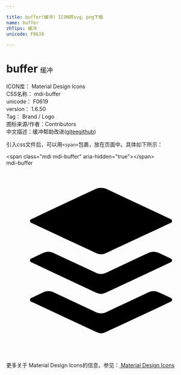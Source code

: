 ```yaml
---

title: buffer(缓冲) ICON转svg、png下载
name: buffer
zhTips: 缓冲
unicode: F0619

---
```


# buffer  <small style="font-size: 60%;font-weight: 100">缓冲</small>


<div class="detail-page">
<p>
<span>
ICON库：
<span class="badge-secondary badge">Material Design Icons</span> 
</span>
<br/>
<span>
CSS名称：
<span class="badge-secondary badge">mdi-buffer</span> 
</span>
<br/>
<span>
unicode：
<span class="badge-secondary badge">F0619</span> 
</span>
<br/>
<span>
version：
<span class="badge-secondary badge">1.6.50</span> 
</span>
<br/>
<span>Tag：
<span class="badge-light badge">Brand / Logo</span>
</span>
<br/>
<span>图标来源/作者：<span class="badge-light badge">Contributors</span></span> 
<br/>
<span class="zh-detail">中文描述：<span class="badge-primary badge">缓冲</span><span class="help-link"><span>帮助改进</span>(<a href="https://gitee.com/liuwave/icon-helper/edit/master/json/material/buffer.json" target="_blank" rel="noopener noreferrer">gitee</a><a href="https://github.com/liuwave/icon-helper/edit/master/json/material/buffer.json" target="_blank" rel="noopener noreferrer">github</a></span>)</span><br/>
</p>
</div>
<div class="alert alert-dark">
  <i class="mdi mdi-buffer mdi-48px"></i>
  <i class="mdi mdi-buffer mdi-36px"></i>
  <i class="mdi mdi-buffer mdi-24px"></i>
  <i class="mdi mdi-buffer mdi-18px"></i>
</div>
<div>
  <p>引入css文件后，可以用<code>&lt;span&gt;</code>包裹，放在页面中。具体如下所示：    
  </p>
  <div class="alert alert-primary" style="font-size: 14px">
    &lt;span class="mdi mdi-buffer" aria-hidden="true"&gt;&lt;/span&gt;
    <copy-btn content='<span class="mdi mdi-buffer" aria-hidden="true"></span>'></copy-btn>
  </div>
  <div class="alert alert-secondary">
    <i class="mdi mdi-buffer"
    style="font-size: 24px"
    aria-hidden="true"></i> mdi-buffer
    <copy-btn content="mdi-buffer" btn-title="复制图标名称"></copy-btn>
  </div>
</div>
<div id="svg" class="svg-wrap">
<svg xmlns="http://www.w3.org/2000/svg" viewBox="0 0 24 24"><path d="M12.6,2.86C15.27,4.1 18,5.39 20.66,6.63C20.81,6.7 21,6.75 21,6.95C21,7.15 20.81,7.19 20.66,7.26C18,8.5 15.3,9.77 12.62,11C12.21,11.21 11.79,11.21 11.38,11C8.69,9.76 6,8.5 3.32,7.25C3.18,7.19 3,7.14 3,6.94C3,6.76 3.18,6.71 3.31,6.65C6,5.39 8.74,4.1 11.44,2.85C11.73,2.72 12.3,2.73 12.6,2.86M12,21.15C11.8,21.15 11.66,21.07 11.38,20.97C8.69,19.73 6,18.47 3.33,17.22C3.19,17.15 3,17.11 3,16.9C3,16.7 3.19,16.66 3.34,16.59C3.78,16.38 4.23,16.17 4.67,15.96C5.12,15.76 5.56,15.76 6,15.97C7.79,16.8 9.57,17.63 11.35,18.46C11.79,18.67 12.23,18.66 12.67,18.46C14.45,17.62 16.23,16.79 18,15.96C18.44,15.76 18.87,15.75 19.29,15.95C19.77,16.16 20.24,16.39 20.71,16.61C20.78,16.64 20.85,16.68 20.91,16.73C21.04,16.83 21.04,17 20.91,17.08C20.83,17.14 20.74,17.19 20.65,17.23C18,18.5 15.33,19.72 12.66,20.95C12.46,21.05 12.19,21.15 12,21.15M12,16.17C11.9,16.17 11.55,16.07 11.36,16C8.68,14.74 6,13.5 3.34,12.24C3.2,12.18 3,12.13 3,11.93C3,11.72 3.2,11.68 3.35,11.61C3.8,11.39 4.25,11.18 4.7,10.97C5.13,10.78 5.56,10.78 6,11C7.78,11.82 9.58,12.66 11.38,13.5C11.79,13.69 12.21,13.69 12.63,13.5C14.43,12.65 16.23,11.81 18.04,10.97C18.45,10.78 18.87,10.78 19.29,10.97C19.76,11.19 20.24,11.41 20.71,11.63C20.77,11.66 20.84,11.69 20.9,11.74C21.04,11.85 21.04,12 20.89,12.12C20.84,12.16 20.77,12.19 20.71,12.22C18,13.5 15.31,14.75 12.61,16C12.42,16.09 12.08,16.17 12,16.17Z" /></svg>
</div>
<detail full-name='mdi-buffer'></detail>
    
<div><p>更多关于 Material Design Icons的信息，参见：<a target="_blank" href="https://iconhelper.cn/material.html"> Material Design Icons</a>
</p></div>
